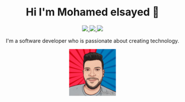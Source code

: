 
<h1 align="center">Hi I'm Mohamed elsayed 👋</h1>
<p align="center">
  <a href="https://github.com/mohamedelsayedhussein">
    <img src="https://img.shields.io/badge/GitHub-100000?style=for-the-badge&logo=github&logoColor=white"/>
  </a>
  <a href="https://www.linkedin.com/in/mohamed-elsayed-6055b2173/">
    <img src="https://img.shields.io/badge/LinkedIn-0077B5?style=for-the-badge&logo=linkedin&logoColor=white"/>
  </a>
  <a href="https://www.facebook.com/profile.php?id=100001110270139">
    <img src="https://img.shields.io/badge/Facebook-1877F2?style=for-the-badge&logo=facebook&logoColor=white"/>
  </a>
</p>
  
<p align="center">
  I'm a software developer who is passionate about creating technology.
</p>

<p align="center">
  <img src="avatar.jpeg" width="25%"/>
</p>

